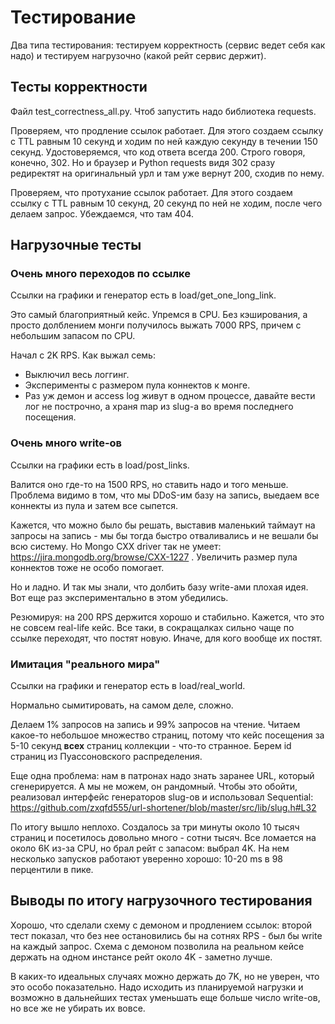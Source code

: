 # Тестирование

Два типа тестирования: тестируем корректность (сервис ведет себя как надо) и тестируем нагрузочно (какой рейт сервис держит).

## Тесты корректности

Файл test_correctness_all.py. Чтоб запустить надо библиотека requests.

Проверяем, что продление ссылок работает. Для этого создаем ссылку с TTL равным 10 секунд и ходим по ней каждую секунду в течении 150 секунд. Удостоверяемся, что код ответа всегда 200. Строго говоря, конечно, 302. Но и браузер и Python requests видя 302 сразу редиректят на оригинальный урл и там уже вернут 200, сходив по нему.

Проверяем, что протухание ссылок работает. Для этого создаем ссылку с TTL равным 10 секунд, 20 секунд по ней не ходим, после чего делаем запрос. Убеждаемся, что там 404.

## Нагрузочные тесты

### Очень много переходов по ссылке

Ссылки на графики и генератор есть в load/get_one_long_link.

Это самый благоприятный кейс. Упремся в CPU. Без кэширования, а просто долблением монги получилось выжать 7000 RPS, причем с небольшим запасом по CPU.

Начал с 2K RPS. Как выжал семь:
  - Выключил весь логгинг.
  - Эксперименты с размером пула коннектов к монге.
  - Раз уж демон и access log живут в одном процессе, давайте вести лог не построчно, а храня map из slug-а во время последнего посещения.

### Очень много write-ов

Ссылки на графики есть в load/post_links.

Валится оно где-то на 1500 RPS, но ставить надо и того меньше. Проблема видимо в том, что мы DDoS-им базу на запись, выедаем все коннекты из пула и затем все сыпется.

Кажется, что можно было бы решать, выставив маленький таймаут на запросы на запись - мы бы тогда быстро отваливались и не вешали бы всю систему. Но Mongo CXX driver так не умеет: https://jira.mongodb.org/browse/CXX-1227 .  Увеличить размер пула коннектов тоже не особо помогает.

Но и ладно. И так мы знали, что долбить базу write-ами плохая идея. Вот еще раз экспериментально в этом убедились.

Резюмируя: на 200 RPS держится хорошо и стабильно. Кажется, что это не совсем real-life кейс. Все таки, в сокращалках сильно чаще по ссылке переходят, что постят новую. Иначе, для кого вообще их постят.

### Имитация "реального мира"

Ссылки на графики и генератор есть в load/real_world.

Нормально сымитировать, на самом деле, сложно.

Делаем 1% запросов на запись и 99% запросов на чтение. Читаем какое-то небольшое множество страниц, потому что кейс посещения за 5-10 секунд  __всех__ страниц коллекции - что-то странное. Берем id страниц из Пуассоновского распределения.

Еще одна проблема: нам в патронах надо знать заранее URL, который сгенерируется. А мы не можем, он рандомный. Чтобы это обойти, реализовал интерфейс генераторов slug-ов и использовал Sequential: https://github.com/zxqfd555/url-shortener/blob/master/src/lib/slug.h#L32

По итогу вышло неплохо. Создалось за три минуты около 10 тысяч страниц и посетилось довольно много - сотни тысяч. Все ломается на около 6К из-за CPU, но брал рейт с запасом: выбрал 4K. На нем несколько запусков работают уверенно хорошо: 10-20 ms в 98 перцентили в пике.

## Выводы по итогу нагрузочного тестирования

Хорошо, что сделали схему с демоном и продлением ссылок: второй тест показал, что без нее остановились бы на сотнях RPS - был бы write на каждый запрос. Схема с демоном позволила на реальном кейсе держать на одном инстансе рейт около 4K - заметно лучше.

В каких-то идеальных случаях можно держать до 7K, но не уверен, что это особо показательно. Надо исходить из планируемой нагрузки и возможно в дальнейших тестах уменьшать еще больше число write-ов, но все же не убирать их вовсе.
